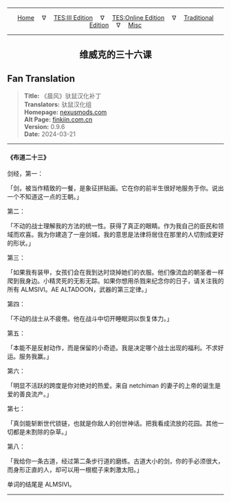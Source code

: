 
---

<!-- Jekyll Page Links -->

<center>
<a href="../../../../../index.html">Home</a>
&emsp;&nabla;&emsp;
<a href="../../../../index-tes3.html">TES:III Edition</a>
&emsp;&nabla;&emsp;
<a href="../../../../index-teso.html">TES:Online Edition</a>
&emsp;&nabla;&emsp;
<a href="../../../../index-traditional.html">Traditional Edition</a>
&emsp;&nabla;&emsp;
<a href="../../../../index-misc.html">Misc</a>
</center>

<!-- Markdown Body Below: -->

---

<center>
<h2><span style="font-family:SimSun">维威克的三十六课</span></h2>
</center>

## Fan Translation

> __Title:__ 《晨风》驮鼠汉化补丁\
> __Translators:__ ﻿驮鼠汉化组\
> __Homepage:__ [nexusmods.com][1]\
> __Alt Page:__ [finkiin.com.cn][2]\
> __Version:__ 0.9.6\
> __Date:__ 2024-03-21

[1]: https://www.nexusmods.com/morrowind/mods/53885
[2]: https://finkiin.com.cn/d/1153

---

#### 《布道二十三》

剑经，第一：

「剑，被当作精致的一餐，是象征拼贴画。它在你的前半生很好地服务于你。说出一个不知道这一点的王朝。」

第二：

「不动的战士理解我的方法的统一性。获得了真正的眼睛。作为我自己的臣民和领域而欢喜。我为你建造了一座剑城，我的意思是法律将居住在那里的人切割成更好的形状。」

第三：

「如果我有装甲，女孩们会在我到达时烧掉她们的衣服。他们像流血的朝圣者一样爬到我身边。小精灵死的无影无踪。如果你想用杀戮来纪念你的日子，请关注我的所有 ALMSIVI。AE ALTADOON，武器的第三定律。」

第四：

「不动的战士从不疲倦。他在战斗中切开睡眠洞以恢复体力。」

第五：

「本能不是反射动作，而是保留的小奇迹。我是决定哪个战士出现的福利。不求好运。服务我赢。」

第六：

「明显不活跃的跨度是你对绝对的热爱。来自 netchiman 的妻子的上帝的诞生是爱的善良流产。」

第七：

「真剑能斩断世代锁链，也就是你敌人的创世神话。把我看成流放的花园。其他一切都是未割除的杂草。」

第八：

「我给你一条古道，经过第二条步行道的磨练。古道大小的剑，你的手必须很大，而身形正直的人，却可以用一根棍子来刺激太阳。」

单词的结尾是 ALMSIVI。

---

